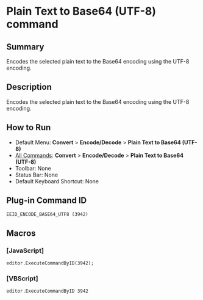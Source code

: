 # Plain Text to Base64 (UTF-8) command

## Summary

Encodes the selected plain text to the Base64 encoding using the UTF-8 encoding.

## Description

Encodes the selected plain text to the Base64 encoding using the UTF-8 encoding.

## How to Run

- Default Menu: **Convert** \> **Encode/Decode** \> **Plain Text to Base64 (UTF-8)**
- [All Commands](../tools/all_commands): **Convert** \> **Encode/Decode** \> **Plain Text to Base64 (UTF-8)**
- Toolbar:
None
- Status Bar: None
- Default Keyboard Shortcut: None

## Plug-in Command ID

```
EEID_ENCODE_BASE64_UTF8 (3942)```

## Macros

### \[JavaScript\]

```
editor.ExecuteCommandByID(3942);
```

### \[VBScript\]

```
editor.ExecuteCommandByID 3942
```
